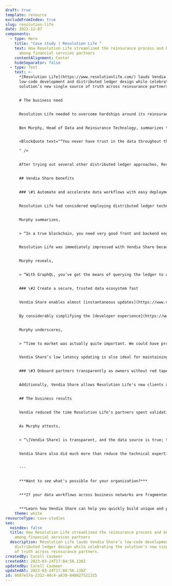 ```yaml
---
draft: true
template: resource
excludeFromIndex: true
slug: resolution-life
date: 2022-12-07
components:
  - type: Hero
    title: "Case study | Resolution Life "
    text: How Resolution Life streamlined the reinsurance process and built trust
      among financial services partners
    contentAlignment: Center
    hideSeparator: false
  - type: Text
    text: >-
      *[Resolution Life](https://www.resolutionlife.com/) lauds Vendia Share’s
      low-code development and distributed ledger design while celebrating the
      solution’s new single source of truth across reinsurance partners.*


      # The business need


      Resolution Life needed to overcome hardships around its reinsurance processes. It took a lot of work for Resolution Life to share documents with its departments and with partners while keeping a complete lineage of changes over time. With insurers assigning the liability of paying customers to other insurance companies, it’s not uncommon for multiple reinsurers to take on this responsibility. But, because many life product insurers employ legacy technologies, they commonly experience problems updating information across multiple reinsurers. Consequently, there’s a lack of trust in each other’s systems, and partners could not maintain accurate information for assigning, assessing, and paying for liability. 


      Ben Murphy, Head of Data and Reinsurance Technology, summarizes the problem:


      <BlockQuote text="“You never have trust in the data throughout the chain because you don't know what's happened from start to end. You don't know what the true version of the truth is because, in the end, you may not have seen the original data. And, even if you're in the middle, you don't know if the others are using the same version that you are.”

      " />


      After trying out several other distributed ledger approaches, Resolution Life eventually adopted Vendia’s platform, Vendia Share, for its real-time operations, developer friendliness, and rapid time to value. The solution delivers transparent data sharing that works as effectively on legacy systems it does in modern IT infrastructures. 


      ## Vendia Share benefits


      ### \#1 Automate and accelerate data workflows with easy deployment and minimal maintenance


      Resolution Life had considered employing distributed ledger technology as far back as 2019, but the company was hesitant. There needed to be more in-production use cases from its peers. After experimenting with Hyperledger Fabric and several other solutions, Resolution Life found there was a high level of technical competence required, which translated to burgeoning costs, time, and effort for implementation. These costs were considered prohibitive for many of its legacy customers.


      Murphy summarizes,


      > “In a true blockchain, you need very good front and backend engineers to link all of the organizations in. If you have a consortium of three groups and invite another organization into it, you’ve got to tell your engineers you now need to code in this programming language, know these kinds of systems, and alter the chain code. That level of expertise is really high.”


      Resolution Life was immediately impressed with Vendia Share because of its ease of use. Early on during the Vendia Proof of Concept, Resolution Life realized each organization in the chain could not only own its own node, but each company could also provision it as it saw fit. Moreover, organizations could query one another’s data via more intuitive frameworks like [GraphQL](https://www.vendia.com/blog/graphql-and-blockchain), which was already popular in the reinsurance and insurance space, particularly compared to the programming required to manipulate APIs.


      Murphy reveals,


      > “With GraphQL, you’ve got the means of querying the ledger to understand what data is in there. Therefore, we didn’t need this high competence threshold, which became a lot lower for our customers. Because the threshold was much lower, it now actually fits their needs.”


      ### \#2 Create a secure, trusted data ecosystem fast


      Vendia Share enables almost [instantaneous updates](https://www.vendia.com/blog/b2b-data-sharing) of data for lengthy reinsurance chains while allowing life product insurers to continue using their legacy systems — which is much more cost-effective than a complete system overhaul. The single version of truth Vendia’s solution provides has compounding value each time a member of the reinsurance chain accesses it — including perfect provenance for as many participants as needed. 


      By considerably simplifying the [developer experience](https://www.vendia.com/developers), Vendia Share provides Resolution Life end users with everything they need to expedite the trusted data exchange. Now, Resolution Life’s entire ecosystem of reinsurance and insurance customers can leverage swift transaction validations to ensure that assets share the same value among all parties.


      Murphy underscores,


      > “Time to market was actually quite important. We could have probably built something that was a distributed ledger, and we’ve got a couple of engineers that would have loved to just kind of keep churning away code for it. But we would have been six months down the line and spent a lot of money. And we’d have to support it, as well. There’s a cost to that learning for what you get wrong.”


      Vendia Share’s low latency updating is also ideal for maintaining information about customers, their property, and their life insurance needs. Moreover, the solution’s immutability provides data lineage; users can easily see how valuations and customer information have shifted over time, from the beginning to the end of the chain. The solution provides these advantages across a distributed data landscape spanning locations, time zones, currencies, regulatory concerns, and more. 


      ### \#3 Onboard partners transparently as owners without red tape


      Additionally, Vendia Share allows Resolution Life's new clients and their new partners to join the chain quickly, exchange their data just as readily, and review the lineage of what took place before they joined. Resolution Life reports there’s a profound sense of trust amongst partners now that each party can share data while owning [its own node](https://www.vendia.com/blog/multi-party-data-sharing-with-control) without a centralized authority. With customer support from Vendia just a click away, Resolution Life now has everything it needs to accelerate the growth of its reinsurance business.


      ## The business results


      Vendia reduced the time Resolution Life’s partners spent validating one another’s data, disputing specific points, and paying for costly litigation when disputes couldn’t be reconciled.


      As Murphy attests,


      > “\[Vendia Share] is transparent, and the data source is true; that’s the use case for us. You can try and solve that with other means, but it’s typically going to mean one person has control. Distributed ledgers mean that the logic behind them gives everyone access to the data, which is distributed transparently.


      Vendia Share also did much more than reduce the technical expertise required for near real-time data sharing between a multitude of Resolution Life’s partners. In practical terms, [Vendia Share](https://www.vendia.com/product) substantially decreased the time to market to implement such a solution, bearing both quantitative and qualitative value in the world of insurers and reinsurers.


      ---


      ***Want to see what's possible for your organization?***


      ***If your data workflows across business networks are fragmented, delayed, and highly manual, you’re ill-prepared to respond quickly to market stress, such as changes in consumer demands, supply chain issues, or new regulations.***


      ***Learn how Vendia Share can help you quickly build unique and proprietary data applications to lower costs and unlock new revenue by facilitating secure, trusted, and controlled data exchange between multiple parties. Explore the platform [overview](https://www.vendia.com/product), check [pricing](https://www.vendia.com/pricing), or request a [proof of concept](https://www.vendia.com/poc).***
    theme: white
resourceType: case-studies
seo:
  noindex: false
  title: How Resolution Life streamlined the reinsurance process and built trust
    among financial services partners
  description: Resolution Life lauds Vendia Share’s low-code development and
    distributed ledger design while celebrating the solution’s new single source
    of truth across reinsurance partners.
createdBy: Caroll Casbeer
createdAt: 2023-03-24T17:04:56.138Z
updatedBy: Caroll Casbeer
updatedAt: 2023-03-24T17:04:56.138Z
id: 6687e57a-2312-44c4-a839-848627521315
---
```

